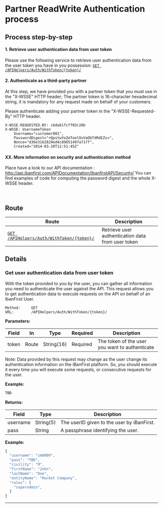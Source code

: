 # Partner ReadWrite Authentication process #  

## Process step-by-step ##

#### 1. Retrieve user authentication data from user token ####

Please use the following service to retrieve user authentication data from the user token you have in you possession:
[`GET /APIHelpers/Auth/WithToken/{token}/`](#get_userAuthenticationData)

#### 2. Authenticate as a third-party partner ####

At this step, we have provided you with a partner token that you must use in the "X-WSSE" HTTP header;
The partner token is 16-character hexadecimal string, it is mandatory for any request made on behalf of your customers.

Please authenticate adding your partner token in the "X-WSSE-Requested-By" HTTP header.
```
X-WSSE-REQUESTED-BY: c6da61fcff03c20b
X-WSSE: UsernameToken
	Username="customer001",
	PasswordDigest="+QpstwYoZeToelOvVaObTdRdEZs=",
	Nonce="d36e3162829ed4c89851497a717f",
	Created="2014-03-20T12:51:45Z"

```
#### XX. More information on security and authentication method ####

Place have a look to our API documentation : http://api.ibanfirst.com/APIDocumentation/IbanfirstAPI/Security/
You can find examples of code for computing the password digest and the whole X-WSSE header.

</br>

## Route ##

| Route | Description |
|-------|-------------|
| [`GET /APIHelpers/Auth/WithToken/{token}/`](#get_userAuthenticationData) | Retrieve user authentication data from user token |

## Details ##

### <a id="get_userAuthenticationData"></a> Get user authentication data from user token ###

With the token provided to you by the user, you can gather all information you need to authenticate the user against the API.
This request allows you to get authentication data to execute requests on the API on behalf of an IbanFirst User.

```
Method: 	GET
URL: 		/APIHelpers/Auth/WithToken/{token}/
```

**Parameters:**

| Field | In | Type | Required | Description |
|-------|--|------|----------|-------------|
| token | Route | String(16) | Required | The token of the user you want to authenticate |

Note: Data provided by this request may change as the user change its authentication information on the iBanFirst platform. So, you should execute it every time you will execute some requests, or consecutive requests for the user.

**Example:**
```js
TBD
```

**Returns:**

| Field | Type | Description |
|-------|------|-------------|
| username | String(5) | The userID given to the user by iBanFirst. |
| pass | String | A passphrase identifying the user. |

**Example:**
```js
{
  "username": "im0009",
  "pass": "TBD",
  "civility": "M",
  "firstName": "John",
  "lastName": "Doe",
  "entityName": "Rocket Company",
  "roles": [
    "superadmin",
  ]
}    
```

<hr />






